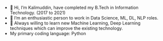 - 👋 Hi, I’m Kalimuddin, have completed my B.Tech in Information Technology. (2017 to 2021)
- 👀 I’m an enthusiastic person to work in Data Science, ML, DL, NLP roles.
- 🌱 Always willing to learn new Machine Learning, Deep Learning techniques which can improve the existing technology.
- My primary coding language: Python

<!---
Kalimuddin/Kalimuddin is a ✨ special ✨ repository because its `README.md` (this file) appears on your GitHub profile.
You can click the Preview link to take a look at your changes.
--->

